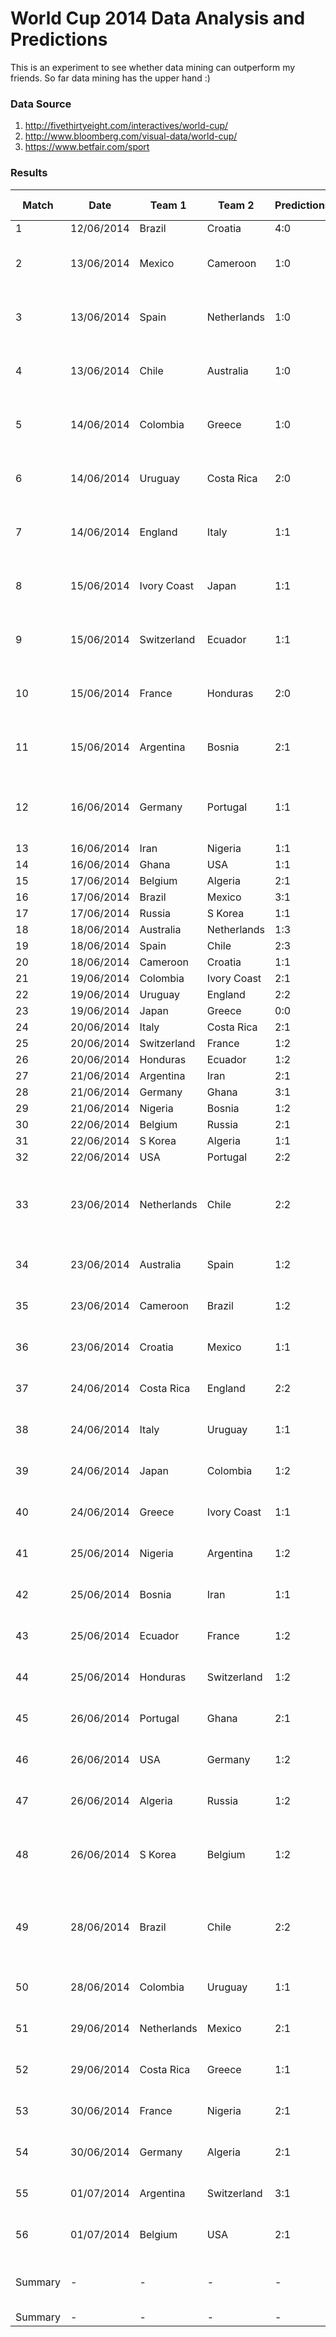 World Cup 2014 Data Analysis and Predictions
======

This is an experiment to see whether data mining can outperform my friends. So far data mining has the upper hand :)

### Data Source

1. http://fivethirtyeight.com/interactives/world-cup/
2. http://www.bloomberg.com/visual-data/world-cup/
3. https://www.betfair.com/sport

### Results

Match | Date | Team 1 | Team 2 | Predictions | Results | Correct WDL? | Correct Score? | Comments
------|------|--------|--------|-------------|---------|--------------|---------------|---------
1 | 12/06/2014 | Brazil | Croatia | 4:0 | 3:1 | Yes | No | Pure guess.
2 | 13/06/2014 | Mexico | Cameroon | 1:0 | 1:0 | Yes | Yes | Bloomberg predictions included as training data.
3 | 13/06/2014 | Spain | Netherlands | 1:0 | 1:5 | No | No | Bloomberg predictions included as training data.
4 | 13/06/2014 | Chile | Australia | 1:0 | 3:1 | Yes | No | Bloomberg predictions included as training data.
5 | 14/06/2014 | Colombia | Greece | 1:0 | 3:0 | Yes | No | Bloomberg predictions included as training data.
6 | 14/06/2014 | Uruguay | Costa Rica | 2:0 | 1:3 | No | No | Bloomberg predictions included as training data.
7 | 14/06/2014 | England | Italy | 1:1 | 1:2 | No | No | Bloomberg predictions included as training data.
8 | 15/06/2014 | Ivory Coast | Japan | 1:1 | 2:1 | No | No | Bloomberg predictions included as training data.
9 | 15/06/2014 | Switzerland | Ecuador | 1:1 | 2:1 | No | No | Bloomberg predictions included as training data.
10 | 15/06/2014 | France | Honduras | 2:0 | 3:0 | Yes | No | Bloomberg predictions included as training data.
11 | 15/06/2014 | Argentina | Bosnia | 2:1 | 2:1 | Yes | Yes | Bloomberg predictions included as training data.
12 | 16/06/2014 | Germany | Portugal | 1:1 | 4:0 | No | No | Started using only previous results as training data.
13 | 16/06/2014 | Iran | Nigeria | 1:1 | 0:0 | Yes | No |
14 | 16/06/2014 | Ghana | USA | 1:1 | 1:2 | No | No |
15 | 17/06/2014 | Belgium | Algeria | 2:1 | 2:1 | Yes | Yes |
16 | 17/06/2014 | Brazil | Mexico | 3:1 | 0:0 | No | No |
17 | 17/06/2014 | Russia | S Korea | 1:1 | 1:1 | Yes | Yes |
18 | 18/06/2014 | Australia | Netherlands | 1:3 | 2:3 | Yes | No |
19 | 18/06/2014 | Spain | Chile | 2:3 | 0:2 | Yes | No |
20 | 18/06/2014 | Cameroon | Croatia | 1:1 | 0:4 | No | No |
21 | 19/06/2014 | Colombia | Ivory Coast | 2:1 | 2:1 | Yes | Yes |
22 | 19/06/2014 | Uruguay | England | 2:2 | 2:1 | No | No |
23 | 19/06/2014 | Japan | Greece | 0:0 | 1:1 | Yes | No |
24 | 20/06/2014 | Italy | Costa Rica | 2:1 | 0:1 | No | No |
25 | 20/06/2014 | Switzerland | France | 1:2 | 2:5 | Yes | No |
26 | 20/06/2014 | Honduras | Ecuador | 1:2 | 1:2 | Yes | Yes |
27 | 21/06/2014 | Argentina | Iran | 2:1 | 1:0 | Yes | No |
28 | 21/06/2014 | Germany | Ghana | 3:1 | 2:2 | No | No |
29 | 21/06/2014 | Nigeria | Bosnia | 1:2 | 1:0 | No | No |
30 | 22/06/2014 | Belgium | Russia | 2:1 | 1:0 | Yes | No |
31 | 22/06/2014 | S Korea | Algeria | 1:1 | 2:4 | No | No |
32 | 22/06/2014 | USA | Portugal | 2:2 | 2:2 | Yes | Yes |
33 | 23/06/2014 | Netherlands | Chile | 2:2 | 2:0 | No | No | Family holiday began. Predictions made on 23/06/2014.
34 | 23/06/2014 | Australia | Spain | 1:2 | 0:3 | Yes | No | Predictions made on 23/06/2014.
35 | 23/06/2014 | Cameroon | Brazil | 1:2 | 1:4 | Yes | No | Predictions made on 23/06/2014.
36 | 23/06/2014 | Croatia | Mexico | 1:1 | 1:3 | No | No | Predictions made on 23/06/2014.
37 | 24/06/2014 | Costa Rica | England | 2:2 | 0:0 | Yes | No | Predictions made on 23/06/2014.
38 | 24/06/2014 | Italy | Uruguay | 1:1 | 0:1 | No | No | Predictions made on 23/06/2014.
39 | 24/06/2014 | Japan | Colombia | 1:2 | 1:4 | Yes | No | Predictions made on 23/06/2014.
40 | 24/06/2014 | Greece | Ivory Coast | 1:1 | 2:1 | No | No | Predictions made on 23/06/2014.
41 | 25/06/2014 | Nigeria | Argentina | 1:2 | 2:3 | Yes | No | Predictions made on 23/06/2014.
42 | 25/06/2014 | Bosnia | Iran | 1:1 | 3:1 | No | No | Predictions made on 23/06/2014.
43 | 25/06/2014 | Ecuador | France | 1:2 | 0:0 | No | No | Predictions made on 23/06/2014.
44 | 25/06/2014 | Honduras | Switzerland | 1:2 | 0:3 | Yes | No | Predictions made on 23/06/2014.
45 | 26/06/2014 | Portugal | Ghana | 2:1 | 2:1 | Yes | Yes | Predictions made on 23/06/2014.
46 | 26/06/2014 | USA | Germany | 1:2 | 0:1 | Yes | No | Predictions made on 23/06/2014.
47 | 26/06/2014 | Algeria | Russia | 1:2 | 1:1 | No | No | Predictions made on 23/06/2014.
48 | 26/06/2014 | S Korea | Belgium | 1:2 | 0:1 | Yes | No | Predictions made on 23/06/2014. Returned from holiday.
49 | 28/06/2014 | Brazil | Chile | 2:2 | 1:1 | Yes | No | Setting off for useR! conference. Predictions made on 28/06/2014.
50 | 28/06/2014 | Colombia | Uruguay | 1:1 | 2:0 | No | No | Predictions made on 28/06/2014.
51 | 29/06/2014 | Netherlands | Mexico | 2:1 | 2:1 | Yes | Yes | Predictions made on 28/06/2014.
52 | 29/06/2014 | Costa Rica | Greece | 1:1 | 1:1 | Yes | Yes | Predictions made on 28/06/2014.
53 | 30/06/2014 | France | Nigeria | 2:1 | ?:? | ? | ? | Predictions made on 28/06/2014.
54 | 30/06/2014 | Germany | Algeria | 2:1 | ?:? | ? | ? | Predictions made on 28/06/2014.
55 | 01/07/2014 | Argentina | Switzerland | 3:1 | ?:? | ? | ? | Predictions made on 28/06/2014.
56 | 01/07/2014 | Belgium | USA | 2:1 | ?:? | ? | ? | Predictions made on 28/06/2014.
Summary | - | - | - | - | - | 30/52 | 10/52 | Correct Predictions  / Matches Played
Summary | - | - | - | - | - | 57.7% | 19.2% | Accuracy


